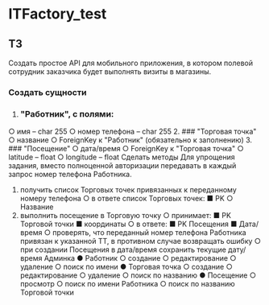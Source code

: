 # ITFactory_test

## ТЗ
Создать простое API для мобильного приложения, в котором полевой сотрудник заказчика будет выполнять визиты в магазины.
### Создать сущности
1. ### "Работник", с полями:
○ имя – char 255
○ номер телефона – char 255
2. ### "Торговая точка"
○ название
○ ForeignKey к "Работник" (обязательно к заполнению) 
3. ### "Посещение"
○ дата/время
○ ForeignKey к "Торговая точка"
○ latitude – float
○ longitude – float
Сделать методы
Для упрощения задания, вместо полноценной авторизации передавать в каждый запрос номер телефона Работника.
1. получить список Торговых точек привязанных к переданному номеру телефона ○ в ответе список Торговых точек:
■ PK ○ Название
2. выполнить посещение в Торговую точку ○ принимает:
■ PK Торговой точки
■ координаты ○ в ответе:
■ PK Посещения
■ Дата/время
○ проверять, что переданный номер телефона Работника привязан к
указанной ТТ, в противном случае возвращать ошибку
○ при создании Посещения в дата/время сохранить текущие дату/время
Админка
● Работник
○ создание
○ редактирование
○ удаление
○ поиск по имени ● Торговая точка
○ создание
○ редактирование
○ удаление
○ поиск по названию
● Посещение
○ просмотр
○ поиск по имени Работника
○ поиск по названию Торговой точки
